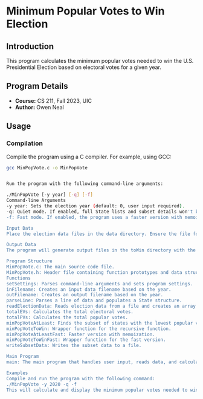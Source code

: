 # Minimum Popular Votes to Win Election

## Introduction
This program calculates the minimum popular votes needed to win the U.S. Presidential Election based on electoral votes for a given year.

## Program Details
- **Course:** CS 211, Fall 2023, UIC
- **Author:** Owen Neal

## Usage

### Compilation
Compile the program using a C compiler. For example, using GCC:

```bash
gcc MinPopVote.c -o MinPopVote


Run the program with the following command-line arguments:

./MinPopVote [-y year] [-q] [-f]
Command-line Arguments
-y year: Sets the election year (default: 0, user input required).
-q: Quiet mode. If enabled, full State lists and subset details won't be printed (default: OFF).
-f: Fast mode. If enabled, the program uses a faster version with memoization (default: OFF).

Input Data
Place the election data files in the data directory. Ensure the file follows the format data/[year].csv.

Output Data
The program will generate output files in the toWin directory with the format [year]_win.csv.

Program Structure
MinPopVote.c: The main source code file.
MinPopVote.h: Header file containing function prototypes and data structures.
Functions
setSettings: Parses command-line arguments and sets program settings.
inFilename: Creates an input data filename based on the year.
outFilename: Creates an output filename based on the year.
parseLine: Parses a line of data and populates a State structure.
readElectionData: Reads election data from a file and creates an array of State structs.
totalEVs: Calculates the total electoral votes.
totalPVs: Calculates the total popular votes.
minPopVoteAtLeast: Finds the subset of states with the lowest popular votes needed to win the election (recursive).
minPopVoteToWin: Wrapper function for the recursive function.
minPopVoteAtLeastFast: Faster version with memoization.
minPopVoteToWinFast: Wrapper function for the fast version.
writeSubsetData: Writes the subset data to a file.

Main Program
main: The main program that handles user input, reads data, and calculates the minimum popular votes.

Examples
Compile and run the program with the following command:
./MinPopVote -y 2020 -q -f
This will calculate and display the minimum popular votes needed to win the 2020 U.S. Presidential Election quietly and using the fast mode.
